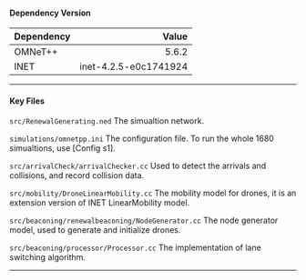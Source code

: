 #### Dependency Version
| Dependency | Value |
| --------- | -----:|
| OMNeT++  | 5.6.2 |
| INET     |   inet-4.2.5-e0c1741924 |

----

#### Key Files
`src/RenewalGenerating.ned` The simualtion network.

`simulations/omnetpp.ini` The configuration file. To run the whole 1680 simualtions, use [Config s1].

`src/arrivalCheck/arrivalChecker.cc` Used to detect the arrivals and collisions, and record collision data.

`src/mobility/DroneLinearMobility.cc` The mobility model for drones, it is an extension version of INET LinearMobility model.

`src/beaconing/renewalbeaconing/NodeGenerator.cc` The node generator model, used to generate and initialize drones.

`src/beaconing/processor/Processor.cc` The implementation of lane switching algorithm.

----
